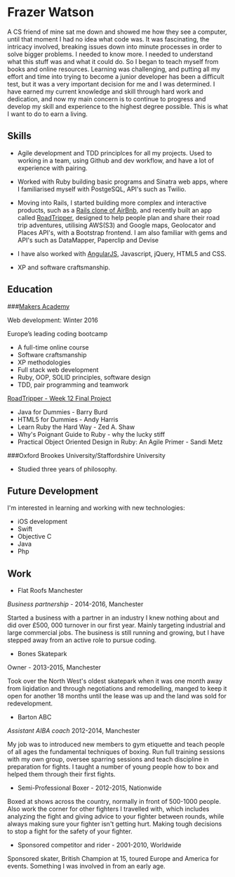 # Frazer Watson

A CS friend of mine sat me down and showed me how they see a computer, until that moment I had no idea what code was.
It was fascinating, the intricacy involved, breaking issues down into minute processes in order to solve bigger problems. I needed to know more. I needed to understand what this stuff was and what it could do. So I began to teach myself from books and online resources. Learning was challenging, and putting all my effort and time into trying to become a junior developer has been a difficult test, but it was a very important decision for me and I was determined. I have earned my current knowledge and skill through hard work and dedication, and now my main concern is to continue to progress and develop my skill and experience to the highest degree possible. This is what I want to do to earn a living.

## Skills

- Agile development and TDD principlces for all my projects. Used to working in a team, using Github and dev workflow, and have a lot of experience with pairing.

- Worked with Ruby building basic programs and Sinatra web apps, where I familiarised myself with PostgeSQL, API's such as Twilio.

- Moving into Rails, I started building more complex and interactive products, such as a [Rails clone of AirBnb](https://github.com/frazerWatson/MakersBnbRails), and recently built an app called [RoadTripper](https://github.com/frazerWatson/road_tripper), designed to help people plan and share their road trip adventures, utilising AWS(S3) and Google maps, Geolocator and Places API's, with a Bootstrap frontend. I am also familiar with gems and API's such as DataMapper, Paperclip and Devise

- I have also worked with [AngularJS](https://github.com/frazerWatson/github_clone), Javascript, jQuery, HTML5 and CSS.

- XP and software craftsmanship. 


## Education

###[Makers Academy](http://www.makersacademy.com/employers/)

Web development: Winter 2016
  
Europe’s leading coding bootcamp
- A full-time online course
- Software craftsmanship 
- XP methodologies
- Full stack web development
- Ruby, OOP, SOLID principles, software design
- TDD, pair programming and teamwork

[RoadTripper - Week 12 Final Project](https://github.com/frazerWatson/road_tripper)

- Java for Dummies - Barry Burd
- HTML5 for Dummies - Andy Harris
- Learn Ruby the Hard Way - Zed A. Shaw
- Why's Poignant Guide to Ruby - why the lucky stiff
- Practical Object Oriented Design in Ruby: An Agile Primer - Sandi Metz

###Oxford Brookes University/Staffordshire University

- Studied three years of philosophy. 

## Future Development

I'm interested in learning and working with new technologies:

- iOS development
- Swift
- Objective C
- Java
- Php

## Work

- Flat Roofs Manchester

*Business partnership* - 2014-2016, Manchester

Started a business with a partner in an industry I knew nothing about and did over £500, 000 turnover in our first year. Mainly targeting industrial and large commercial jobs. The business is still running and growing, but I have stepped away from an active role to pursue coding. 

- Bones Skatepark

Owner  - 2013-2015, Manchester

Took over the North West's oldest skatepark when it was one month away from liqidation and through negotiations and remodelling, manged to keep it open for another 18 months until the lease was up and the land was sold for redevelopment.

- Barton ABC

*Assistant AIBA coach* 2012-2014, Manchester

My job was to introduced new members to gym etiquette and teach people of all ages the fundamental techniques of boxing.
Run full training sessions with my own group, oversee sparring sessions and teach discipline in preparation for fights. I taught a number of young people how to box and helped them through their first fights. 

- Semi-Professional Boxer - 2012-2015, Nationwide

Boxed at shows across the country, normally in front of 500-1000 people. Also work the corner for other fighters I travelled with, which includes analyzing the fight and giving advice to your fighter between rounds, while always making sure your fighter isn't getting hurt. Making tough decisions to stop a fight for the safety of your fighter. 

- Sponsored competitor and rider - 2001-2010, Worldwide

Sponsored skater, British Champion at 15, toured Europe and America for events. Something I was involved in from an early age.
